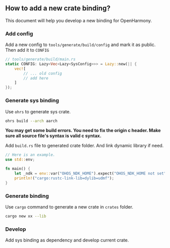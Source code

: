 ## How to add a new crate binding?

This document will help you develop a new binding for OpenHarmony.

### Add config

Add a new config to `tools/generate/build/config` and mark it as public. Then add it to `CONFIG`

```rust
// tools/generate/build/main.rs
static CONFIG: Lazy<Vec<Lazy<SysConfig>>> = Lazy::new(|| {
    vec![
        // ... old config
        // add here
    ]
});
```

### Generate sys binding

Use `ohrs` to generate sys crate.

```bash
ohrs build --arch aarch
```

**You may get some build errors. You need to fix the origin c header. Make sure all source file's syntax is valid c syntax.**


Add `build.rs` file to generated crate folder. And link dynamic library if need.

```rust
// Here is an example.
use std::env;

fn main() {
    let _ndk = env::var("OHOS_NDK_HOME").expect("OHOS_NDK_HOME not set");
    println!("cargo:rustc-link-lib=dylib=udmf");
}
```

### Generate binding

Use `cargo` command to generate a new crate in `crates` folder.

```bash
cargo new xx --lib
```

### Develop

Add sys binding as dependency and develop current crate.